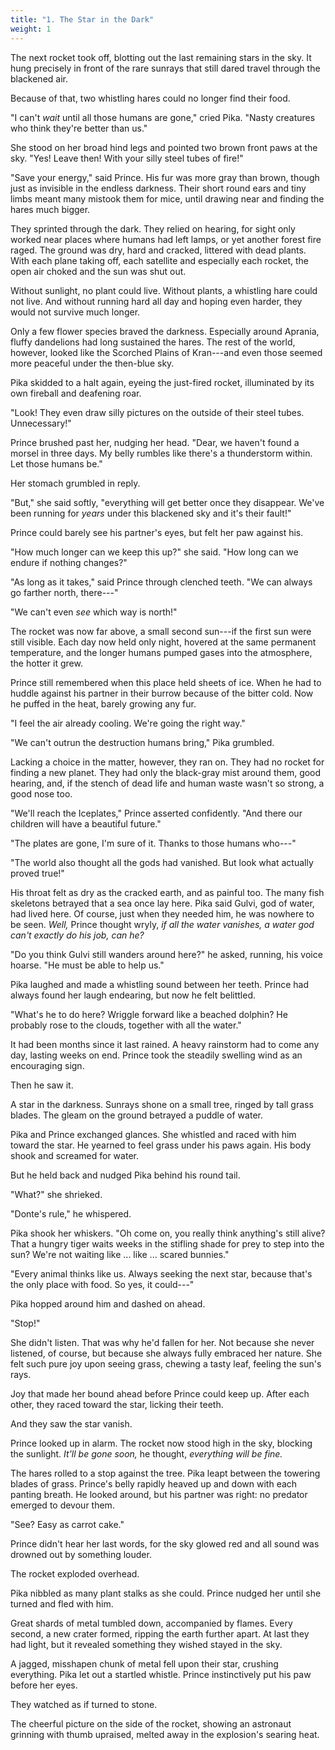 ```yaml
---
title: "1. The Star in the Dark"
weight: 1
---
```


The next rocket took off, blotting out the last remaining stars in the sky. It hung precisely in front of the rare sunrays that still dared travel through the blackened air.

Because of that, two whistling hares could no longer find their food.

"I can't _wait_ until all those humans are gone," cried Pika. "Nasty creatures who think they're better than us."

She stood on her broad hind legs and pointed two brown front paws at the sky. "Yes! Leave then! With your silly steel tubes of fire!"

"Save your energy," said Prince. His fur was more gray than brown, though just as invisible in the endless darkness. Their short round ears and tiny limbs meant many mistook them for mice, until drawing near and finding the hares much bigger.

They sprinted through the dark. They relied on hearing, for sight only worked near places where humans had left lamps, or yet another forest fire raged. The ground was dry, hard and cracked, littered with dead plants. With each plane taking off, each satellite and especially each rocket, the open air choked and the sun was shut out.

Without sunlight, no plant could live. Without plants, a whistling hare could not live. And without running hard all day and hoping even harder, they would not survive much longer.

Only a few flower species braved the darkness. Especially around Aprania, fluffy dandelions had long sustained the hares. The rest of the world, however, looked like the Scorched Plains of Kran---and even those seemed more peaceful under the then-blue sky.

Pika skidded to a halt again, eyeing the just-fired rocket, illuminated by its own fireball and deafening roar. 

"Look! They even draw silly pictures on the outside of their steel tubes. Unnecessary!"

Prince brushed past her, nudging her head. "Dear, we haven't found a morsel in three days. My belly rumbles like there's a thunderstorm within. Let those humans be."

Her stomach grumbled in reply. 

"But," she said softly, "everything will get better once they disappear. We've been running for _years_ under this blackened sky and it's their fault!"

Prince could barely see his partner's eyes, but felt her paw against his. 

"How much longer can we keep this up?" she said. "How long can we endure if nothing changes?"

"As long as it takes," said Prince through clenched teeth. "We can always go farther north, there---"

"We can't even _see_ which way is north!"

The rocket was now far above, a small second sun---if the first sun were still visible. Each day now held only night, hovered at the same permanent temperature, and the longer humans pumped gases into the atmosphere, the hotter it grew.

Prince still remembered when this place held sheets of ice. When he had to huddle against his partner in their burrow because of the bitter cold. Now he puffed in the heat, barely growing any fur.

"I feel the air already cooling. We're going the right way."

"We can't outrun the destruction humans bring," Pika grumbled. 

Lacking a choice in the matter, however, they ran on. They had no rocket for finding a new planet. They had only the black-gray mist around them, good hearing, and, if the stench of dead life and human waste wasn't so strong, a good nose too.

"We'll reach the Iceplates," Prince asserted confidently. "And there our children will have a beautiful future."

"The plates are gone, I'm sure of it. Thanks to those humans who---"

"The world also thought all the gods had vanished. But look what actually proved true!"

His throat felt as dry as the cracked earth, and as painful too. The many fish skeletons betrayed that a sea once lay here. Pika said Gulvi, god of water, had lived here. Of course, just when they needed him, he was nowhere to be seen. _Well,_ Prince thought wryly, _if all the water vanishes, a water god can't exactly do his job, can he?_

"Do you think Gulvi still wanders around here?" he asked, running, his voice hoarse. "He must be able to help us."

Pika laughed and made a whistling sound between her teeth. Prince had always found her laugh endearing, but now he felt belittled.

"What's he to do here? Wriggle forward like a beached dolphin? He probably rose to the clouds, together with all the water."

It had been months since it last rained. A heavy rainstorm had to come any day, lasting weeks on end. Prince took the steadily swelling wind as an encouraging sign.

Then he saw it. 

A star in the darkness. Sunrays shone on a small tree, ringed by tall grass blades. The gleam on the ground betrayed a puddle of water.

Pika and Prince exchanged glances. She whistled and raced with him toward the star. He yearned to feel grass under his paws again. His body shook and screamed for water. 

But he held back and nudged Pika behind his round tail.

"What?" she shrieked.

"Donte's rule," he whispered.

Pika shook her whiskers. "Oh come on, you really think anything's still alive? That a hungry tiger waits weeks in the stifling shade for prey to step into the sun? We're not waiting like ... like ... scared bunnies."

"Every animal thinks like us. Always seeking the next star, because that's the only place with food. So yes, it could---"

Pika hopped around him and dashed on ahead.

"Stop!"

She didn't listen. That was why he'd fallen for her. Not because she never listened, of course, but because she always fully embraced her nature. She felt such pure joy upon seeing grass, chewing a tasty leaf, feeling the sun's rays.

Joy that made her bound ahead before Prince could keep up. After each other, they raced toward the star, licking their teeth.

And they saw the star vanish.

Prince looked up in alarm. The rocket now stood high in the sky, blocking the sunlight. _It'll be gone soon,_ he thought, _everything will be fine._

The hares rolled to a stop against the tree. Pika leapt between the towering blades of grass. Prince's belly rapidly heaved up and down with each panting breath. He looked around, but his partner was right: no predator emerged to devour them.

"See? Easy as carrot cake."

Prince didn't hear her last words, for the sky glowed red and all sound was drowned out by something louder. 

The rocket exploded overhead.

Pika nibbled as many plant stalks as she could. Prince nudged her until she turned and fled with him. 

Great shards of metal tumbled down, accompanied by flames. Every second, a new crater formed, ripping the earth further apart. At last they had light, but it revealed something they wished stayed in the sky.

A jagged, misshapen chunk of metal fell upon their star, crushing everything. Pika let out a startled whistle. Prince instinctively put his paw before her eyes.

They watched as if turned to stone. 

The cheerful picture on the side of the rocket, showing an astronaut grinning with thumb upraised, melted away in the explosion's searing heat.